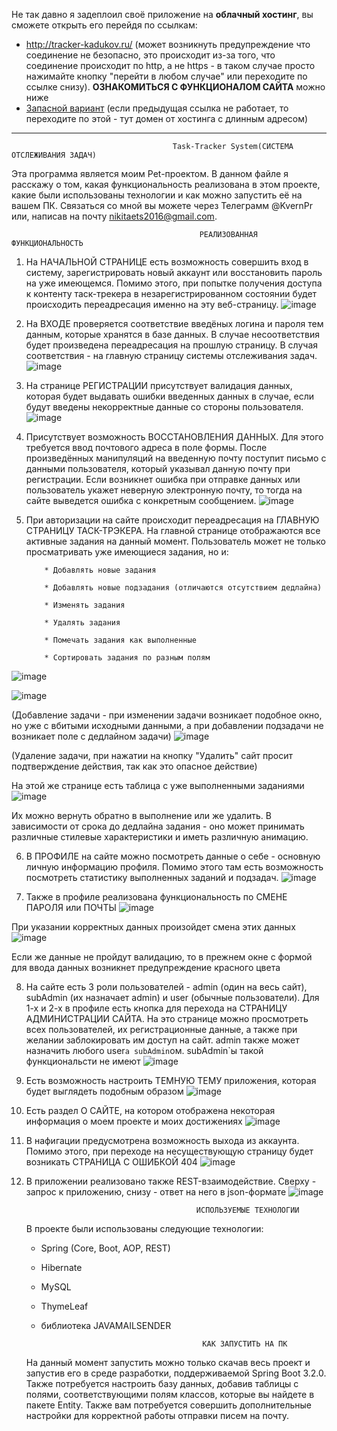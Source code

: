 Не так давно я задеплоил своё приложение на <b>облачный хостинг</b>, вы сможете открыть его перейдя по ссылкам:</i><br>
    <ul>
      <li><a href="http://tracker-kadukov.ru/">http://tracker-kadukov.ru/</a>  (может возникнуть предупреждение что соединение не безопасно, это происходит из-за того, что соединение происходит по http, а не https - в таком случае просто нажимайте кнопку "перейти в любом случае" или переходите по ссылке снизу). <b>ОЗНАКОМИТЬСЯ С ФУНКЦИОНАЛОМ САЙТА</b> можно ниже </li>
      <li><a href="http://ec2-18-159-26-63.eu-central-1.compute.amazonaws.com/">Запасной вариант</a>  (если предыдущая ссылка не работает, то переходите по этой - тут домен от хостинга с длинным адресом)</li>
    </ul>
    <hr>
    
                                        Task-Tracker System(СИСТЕМА ОТСЛЕЖИВАНИЯ ЗАДАЧ)
                                        
Эта программа является моим Pet-проектом. В данном файле я расскажу о том, какая функциональность реализована в этом проекте, какие были использованы технологии и как можно запустить её на вашем ПК. Связаться со мной вы можете через Телеграмм @KvernPr или, написав на почту nikitaets2016@gmail.com.


                                              РЕАЛИЗОВАННАЯ ФУНКЦИОНАЛЬНОСТЬ
                                              
1. На НАЧАЛЬНОЙ СТРАНИЦЕ есть возможность совершить вход в систему, зарегистрировать новый аккаунт или восстановить пароль на уже имеющемся. Помимо этого, при попытке получения доступа к контенту таск-трекера в незарегистрированном состоянии будет происходить переадресация именно на эту веб-страницу.
 ![image](https://github.com/HiKvern/Task_Tracker_System/assets/86073191/380dd05d-d66e-4b1e-b035-545968ba8cc7)





2. На ВХОДЕ проверяется соответствие введёных логина и пароля тем данным, которые хранятся в базе данных. В случае несоответствия будет произведена переадресация на прошлую страницу. В случая соответствия - на главную страницу системы отслеживания задач.
 ![image](https://github.com/HiKvern/Task_Tracker_System/assets/86073191/7f862ae5-a784-4885-bfb5-6338a8c40634)





3. На странице РЕГИСТРАЦИИ присутствует валидация данных, которая будет выдавать ошибки введенных данных в случае, если будут введены некорректные данные со стороны пользователя.
 ![image](https://github.com/HiKvern/Task_Tracker_System/assets/86073191/9f0b7ff9-6ade-4c83-95d9-5758d5454e87)





4. Присутствует возможность ВОССТАНОВЛЕНИЯ ДАННЫХ. Для этого требуется ввод почтового адреса в поле формы. После произведённых манипуляций на введенную почту поступит письмо с данными пользователя, который указывал данную почту при регистрации. Если возникнет ошибка при отправке данных или пользователь укажет неверную электронную почту, то тогда на сайте выведется ошибка с конкретным сообщением.
 ![image](https://github.com/HiKvern/Task_Tracker_System/assets/86073191/3cd43fff-2ece-473a-a743-7a2dbd003266)





5. При авторизации на сайте происходит переадресация на ГЛАВНУЮ СТРАНИЦУ ТАСК-ТРЭКЕРА. На главной странице отображаются все активные задания на данный момент. Пользователь может не только просматривать уже имеющиеся задания, но и:
   
           * Добавлять новые задания
   
           * Добавлять новые подзадания (отличаются отсутствием дедлайна)
   
           * Изменять задания
   
           * Удалять задания

           * Помечать задания как выполненные

           * Сортировать задания по разным полям
 ![image](https://github.com/HiKvern/Task_Tracker_System/assets/86073191/d681b796-b6c1-4fe9-9a1c-f57c1a29466b)




![image](https://github.com/HiKvern/Task_Tracker_System/assets/86073191/af3dce0a-f153-409a-8d9b-7d03de1caa6f)



(Добавление задачи - при изменении задачи возникает подобное окно, но уже с вбитыми исходными данными, а при добавлении подзадачи не возникает поле с дедлайном задачи)
![image](https://github.com/HiKvern/Task_Tracker_System/assets/86073191/20832ee1-eeb3-4b88-a929-c2fab1b331cd)


(Удаление задачи, при нажатии на кнопку "Удалить" сайт просит подтверждение действия, так как это опасное действие)


 На этой же странице есть таблица с уже выполненными заданиями
  ![image](https://github.com/HiKvern/Task_Tracker_System/assets/86073191/1531ff7e-1db1-4a70-ad2e-8b8e65e84f96)


  
Их можно вернуть обратно в выполнение или же удалить. В зависимости от срока до дедлайна задания - оно может принимать различные стилевые характеристики и иметь различную анимацию. 





6. В ПРОФИЛЕ на сайте можно посмотреть данные о себе - основную личную информацию профиля. Помимо этого там есть возможность посмотреть статистику выполненных заданий и подзадач.
 ![image](https://github.com/HiKvern/Task_Tracker_System/assets/86073191/4ae19817-e490-4e6f-9164-3965452e9325)





7. Также в профиле реализована функциональность по СМЕНЕ ПАРОЛЯ или ПОЧТЫ
 ![image](https://github.com/HiKvern/Task_Tracker_System/assets/86073191/ccdcc071-f8ba-42d9-a7cf-918e6970a52d)




 При указании корректных данных произойдет смена этих данных
 ![image](https://github.com/HiKvern/Task_Tracker_System/assets/86073191/b0849859-6fb4-4287-a4fc-74b551e03b76)




 Если же данные не пройдут валидацию, то в прежнем окне с формой для ввода данных возникнет предупреждение красного цвета






 8. На сайте есть 3 роли пользователей - admin (один на весь сайт), subAdmin (их назначает admin) и user (обычные пользователи). Для 1-х и 2-х в профиле есть кнопка для перехода на СТРАНИЦУ АДМИНИСТРАЦИИ САЙТА. На это странице можно просмотреть всех пользователей, их регистрационные данные, а также при желании заблокировать им доступ на сайт. admin также может назначить любого user`a subAdmin`ом. subAdmin`ы такой функциональсти не имеют
![image](https://github.com/HiKvern/Task_Tracker_System/assets/86073191/f6e6ff38-d1f0-464e-b838-22a16658ac04)






9. Есть возможность настроить ТЕМНУЮ ТЕМУ приложения,  которая будет выглядеть подобным образом
 ![image](https://github.com/HiKvern/Task_Tracker_System/assets/86073191/3b5aca05-0033-433a-9541-4c4a2a6b6d40)






10. Есть раздел О САЙТЕ, на котором отображена некоторая информация о моем проекте и моих достижениях
![image](https://github.com/HiKvern/Task_Tracker_System/assets/86073191/4ad587e8-d50b-405b-bd92-b0f0aed1c941)






11. В нафигации предусмотрена возможность выхода из аккаунта. Помимо этого, при переходе на несуществующую страницу будет возникать СТРАНИЦА С ОШИБКОЙ 404
 ![image](https://github.com/HiKvern/Task_Tracker_System/assets/86073191/61eb3b29-403f-4753-8869-6e849f416a89)






12. В приложении реализовано также REST-взаимодействие. Сверху - запрос к приложению, снизу - ответ на него в json-формате
 ![image](https://github.com/HiKvern/Task_Tracker_System/assets/86073191/dded907c-3d76-46c7-a090-67929370d79c)

                                              ИСПОЛЬЗУЕМЫЕ ТЕХНОЛОГИИ

    В проекте были использованы следующие технологии:

    * Spring (Core, Boot, AOP, REST)
   
    * Hibernate
   
    * MySQL
   
    * ThymeLeaf

    * библиотека JAVAMAILSENDER
      
                                              КАК ЗАПУСТИТЬ НА ПК

    На данный момент запустить можно только скачав весь проект и запустив его в среде разработки, поддерживаемой Spring Boot 3.2.0. Также потребуется настроить базу данных, добавив таблицы с полями, соответствующими полям классов, которые вы найдете в пакете Entity. Также вам потребуется совершить дополнительные настройки для корректной работы отправки писем на почту.
